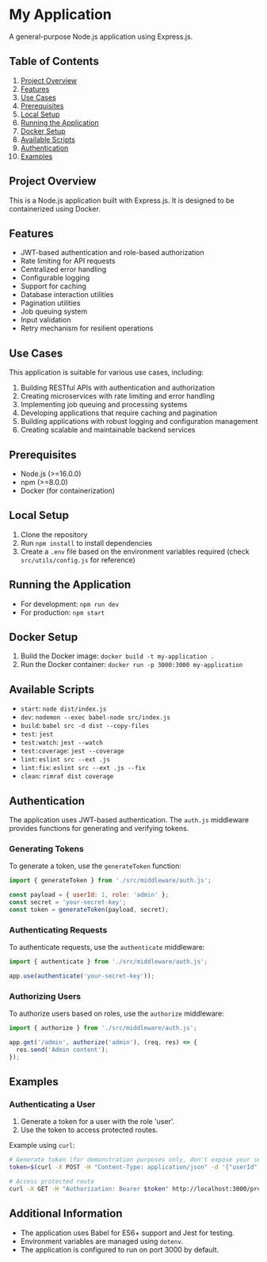 # My Application

A general-purpose Node.js application using Express.js.

## Table of Contents

1. [Project Overview](#project-overview)
2. [Features](#features)
3. [Use Cases](#use-cases)
4. [Prerequisites](#prerequisites)
5. [Local Setup](#local-setup)
6. [Running the Application](#running-the-application)
7. [Docker Setup](#docker-setup)
8. [Available Scripts](#available-scripts)
9. [Authentication](#authentication)
10. [Examples](#examples)

## Project Overview

This is a Node.js application built with Express.js. It is designed to be containerized using Docker.

## Features

- JWT-based authentication and role-based authorization
- Rate limiting for API requests
- Centralized error handling
- Configurable logging
- Support for caching
- Database interaction utilities
- Pagination utilities
- Job queuing system
- Input validation
- Retry mechanism for resilient operations

## Use Cases

This application is suitable for various use cases, including:
1. Building RESTful APIs with authentication and authorization
2. Creating microservices with rate limiting and error handling
3. Implementing job queuing and processing systems
4. Developing applications that require caching and pagination
5. Building applications with robust logging and configuration management
6. Creating scalable and maintainable backend services

## Prerequisites

- Node.js (>=16.0.0)
- npm (>=8.0.0)
- Docker (for containerization)

## Local Setup

1. Clone the repository
2. Run `npm install` to install dependencies
3. Create a `.env` file based on the environment variables required (check `src/utils/config.js` for reference)

## Running the Application

- For development: `npm run dev`
- For production: `npm start`

## Docker Setup

1. Build the Docker image: `docker build -t my-application .`
2. Run the Docker container: `docker run -p 3000:3000 my-application`

## Available Scripts

- `start`: `node dist/index.js`
- `dev`: `nodemon --exec babel-node src/index.js`
- `build`: `babel src -d dist --copy-files`
- `test`: `jest`
- `test:watch`: `jest --watch`
- `test:coverage`: `jest --coverage`
- `lint`: `eslint src --ext .js`
- `lint:fix`: `eslint src --ext .js --fix`
- `clean`: `rimraf dist coverage`

## Authentication

The application uses JWT-based authentication. The `auth.js` middleware provides functions for generating and verifying tokens.

### Generating Tokens

To generate a token, use the `generateToken` function:
```javascript
import { generateToken } from './src/middleware/auth.js';

const payload = { userId: 1, role: 'admin' };
const secret = 'your-secret-key';
const token = generateToken(payload, secret);
```

### Authenticating Requests

To authenticate requests, use the `authenticate` middleware:
```javascript
import { authenticate } from './src/middleware/auth.js';

app.use(authenticate('your-secret-key'));
```

### Authorizing Users

To authorize users based on roles, use the `authorize` middleware:
```javascript
import { authorize } from './src/middleware/auth.js';

app.get('/admin', authorize('admin'), (req, res) => {
  res.send('Admin content');
});
```

## Examples

### Authenticating a User

1. Generate a token for a user with the role 'user'.
2. Use the token to access protected routes.

Example using `curl`:
```bash
# Generate token (for demonstration purposes only, don't expose your secret key in real scenarios)
token=$(curl -X POST -H "Content-Type: application/json" -d '{"userId":1,"role":"user"}' http://localhost:3000/auth/token)

# Access protected route
curl -X GET -H "Authorization: Bearer $token" http://localhost:3000/protected
```

## Additional Information

- The application uses Babel for ES6+ support and Jest for testing.
- Environment variables are managed using `dotenv`.
- The application is configured to run on port 3000 by default.
